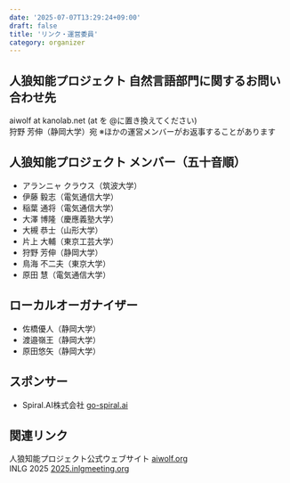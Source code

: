 ```yaml
---
date: '2025-07-07T13:29:24+09:00'
draft: false
title: 'リンク・運営委員'
category: organizer
---
```


## 人狼知能プロジェクト 自然言語部門に関するお問い合わせ先

aiwolf at kanolab.net (at を @に置き換えてください) \
狩野 芳伸（静岡大学）宛 ※ほかの運営メンバーがお返事することがあります

## 人狼知能プロジェクト メンバー（五十音順）

- アランニャ クラウス（筑波大学）
- 伊藤 毅志（電気通信大学）
- 稲葉 通将（電気通信大学）
- 大澤 博隆（慶應義塾大学）
- 大槻 恭士（山形大学）
- 片上 大輔（東京工芸大学）
- 狩野 芳伸（静岡大学）
- 鳥海 不二夫（東京大学）
- 原田 慧（電気通信大学）

## ローカルオーガナイザー

- 佐橋優人（静岡大学）
- 渡邉嶺王（静岡大学）
- 原田悠矢（静岡大学）

## スポンサー

- Spiral.AI株式会社 [go-spiral.ai](https://go-spiral.ai/)

## 関連リンク

人狼知能プロジェクト公式ウェブサイト [aiwolf.org](https://aiwolf.org/) \
INLG 2025 [2025.inlgmeeting.org](https://2025.inlgmeeting.org/)
